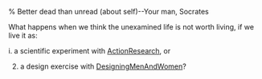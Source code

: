 % Better dead than unread (about self)--Your man, Socrates

What happens when we think the unexamined life is not worth living, if we live it as:

i. a scientific experiment with
[ActionResearch](ActionResearch.html), or

2. a design exercise with
[DesigningMenAndWomen](DesigningMenAndWomen.html)?

